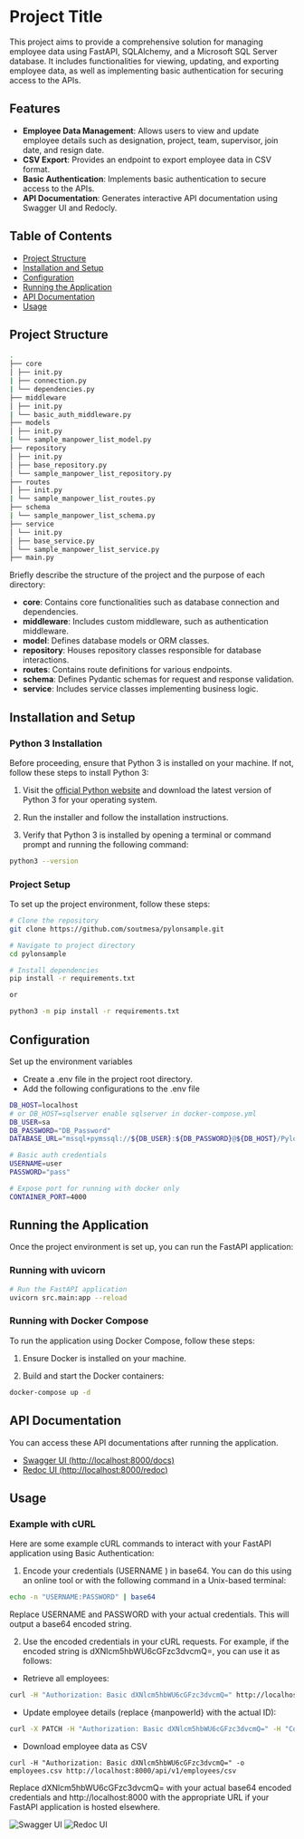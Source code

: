 # Project Title

This project aims to provide a comprehensive solution for managing employee data using FastAPI, SQLAlchemy, and a Microsoft SQL Server database.
It includes functionalities for viewing, updating, and exporting employee data, as well as implementing basic authentication for securing access to the APIs.

## Features
- **Employee Data Management**: Allows users to view and update employee details such as designation, project, team, supervisor, join date, and resign date.
- **CSV Export**: Provides an endpoint to export employee data in CSV format.
- **Basic Authentication**: Implements basic authentication to secure access to the APIs.
- **API Documentation**: Generates interactive API documentation using Swagger UI and Redocly.

## Table of Contents

- [Project Structure](#project-structure)
- [Installation and Setup](#installation)
- [Configuration](#configuration)
- [Running the Application](#running-the-application)
- [API Documentation](#api-documentation)
- [Usage](#usage)

## Project Structure
```bash
.
├── core
│ ├── init.py
| ├── connection.py
| └── dependencies.py
├── middleware
│ ├── init.py
| └── basic_auth_middleware.py
├── models
│ ├── init.py
| └── sample_manpower_list_model.py
├── repository
│ ├── init.py
│ ├── base_repository.py
│ └── sample_manpower_list_repository.py
├── routes
│ ├── init.py
| └── sample_manpower_list_routes.py
├── schema
| └── sample_manpower_list_schema.py
├── service
│ └── init.py
│ ├── base_service.py
│ └── sample_manpower_list_service.py
├── main.py
```
Briefly describe the structure of the project and the purpose of each directory:

- **core**: Contains core functionalities such as database connection and dependencies.
- **middleware**: Includes custom middleware, such as authentication middleware.
- **model**: Defines database models or ORM classes.
- **repository**: Houses repository classes responsible for database interactions.
- **routes**: Contains route definitions for various endpoints.
- **schema**: Defines Pydantic schemas for request and response validation.
- **service**: Includes service classes implementing business logic.

## Installation and Setup

### Python 3 Installation
Before proceeding, ensure that Python 3 is installed on your machine. If not, follow these steps to install Python 3:

1.  Visit the [official Python website](https://www.python.org/downloads/) and download the latest version of Python 3 for your operating system.

2.  Run the installer and follow the installation instructions.

3.  Verify that Python 3 is installed by opening a terminal or command prompt and running the following command:
```bash
python3 --version
```
### Project Setup
To set up the project environment, follow these steps:

```bash
# Clone the repository
git clone https://github.com/soutmesa/pylonsample.git

# Navigate to project directory
cd pylonsample

# Install dependencies
pip install -r requirements.txt

or

python3 -m pip install -r requirements.txt
```

## Configuration
Set up the environment variables
- Create a .env file in the project root directory.
- Add the following configurations to the .env file
```bash
DB_HOST=localhost
# or DB_HOST=sqlserver enable sqlserver in docker-compose.yml
DB_USER=sa
DB_PASSWORD="DB_Password"
DATABASE_URL="mssql+pymssql://${DB_USER}:${DB_PASSWORD}@${DB_HOST}/PylonProductionData_ForTesting"

# Basic auth credentials
USERNAME=user
PASSWORD="pass"

# Expose port for running with docker only
CONTAINER_PORT=4000
```

## Running the Application
Once the project environment is set up, you can run the FastAPI application:
### Running with uvicorn
```bash
# Run the FastAPI application
uvicorn src.main:app --reload
```

### Running with Docker Compose
To run the application using Docker Compose, follow these steps:

1. Ensure Docker is installed on your machine.

2. Build and start the Docker containers:

```bash
docker-compose up -d
```

## API Documentation

You can access these API documentations after running the application.

- [Swagger UI (http://localhost:8000/docs)](http://localhost:8000/docs)
- [Redoc UI (http://localhost:8000/redoc)](http://localhost:8000/redoc)

## Usage
### Example with cURL
Here are some example cURL commands to interact with your FastAPI application using Basic Authentication:

1. Encode your credentials (USERNAME
) in base64. You can do this using an online tool or with the following command in a Unix-based terminal:
```bash
echo -n "USERNAME:PASSWORD" | base64
```
Replace USERNAME and PASSWORD with your actual credentials. This will output a base64 encoded string.

2. Use the encoded credentials in your cURL requests.
For example, if the encoded string is dXNlcm5hbWU6cGFzc3dvcmQ=, you can use it as follows:

- Retrieve all employees:
```bash
curl -H "Authorization: Basic dXNlcm5hbWU6cGFzc3dvcmQ=" http://localhost:8000/api/v1/employees
```
- Update employee details (replace {manpowerId} with the actual ID):
```bash
curl -X PATCH -H "Authorization: Basic dXNlcm5hbWU6cGFzc3dvcmQ=" -H "Content-Type: application/json" -d '{"designation": "New Designation", "project": "New Project", "team": "New Team", "supervisor": "New Supervisor", "joinDate": "2024-01-01", "resignDate": "2024-12-31"}' http://localhost:8000/api/v1/employees/{manpowerId}
```
- Download employee data as CSV
```
curl -H "Authorization: Basic dXNlcm5hbWU6cGFzc3dvcmQ=" -o employees.csv http://localhost:8000/api/v1/employees/csv
```
Replace dXNlcm5hbWU6cGFzc3dvcmQ= with your actual base64 encoded credentials and http://localhost:8000 with the appropriate URL if your FastAPI application is hosted elsewhere.

![Swagger UI](assets/swagger.png)
![Redoc UI](assets/redoc.png)